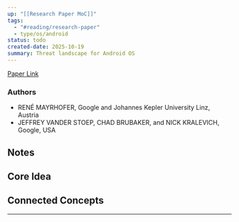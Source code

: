 ```yaml
---
up: "[[Research Paper MoC]]"
tags:
  - "#reading/research-paper"
  - type/os/android
status: todo
created-date: 2025-10-19
summary: Threat landscape for Android OS
---
```


[Paper Link](https://css.csail.mit.edu/6.5660/2024/readings/android-platform.pdf)

### Authors

- RENÉ MAYRHOFER, Google and Johannes Kepler University Linz, Austria
- JEFFREY VANDER STOEP, CHAD BRUBAKER, and NICK KRALEVICH, Google, USA

## Notes


## Core Idea


## Connected Concepts

---
